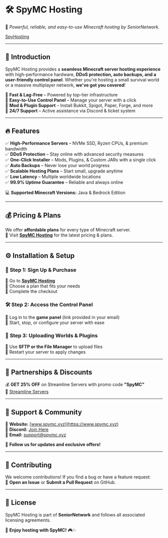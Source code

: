 # 🛠️ **SpyMC Hosting**  
🚀 *Powerful, reliable, and easy-to-use Minecraft hosting by SeniorNetwork.*  

[SpyHosting](https://www.spymc.xyz/hosting)  

---

## 📌 **Introduction**  
SpyMC Hosting provides a **seamless Minecraft server hosting experience** with high-performance hardware, **DDoS protection, auto backups, and a user-friendly control panel**. Whether you're hosting a small survival world or a massive multiplayer network, **we've got you covered**!  

🔹 **Fast & Lag-Free** – Powered by top-tier infrastructure  
🔹 **Easy-to-Use Control Panel** – Manage your server with a click  
🔹 **Mod & Plugin Support** – Install Bukkit, Spigot, Paper, Forge, and more  
🔹 **24/7 Support** – Active assistance via Discord & ticket system  

---

## 🔥 **Features**  
✅ **High-Performance Servers** – NVMe SSD, Ryzen CPUs, & premium bandwidth  
✅ **DDoS Protection** – Stay online with advanced security measures  
✅ **One-Click Installer** – Mods, Plugins, & Custom JARs with a single click  
✅ **Auto Backups** – Never lose your world progress  
✅ **Scalable Hosting Plans** – Start small, upgrade anytime  
✅ **Low Latency** – Multiple worldwide locations  
✅ **99.9% Uptime Guarantee** – Reliable and always online  

💻 **Supported Minecraft Versions:** Java & Bedrock Edition  

---

## 💰 **Pricing & Plans**  
We offer **affordable plans** for every type of Minecraft server.  
📌 Visit **[SpyMC Hosting](https://www.spymc.xyz/hosting)** for the latest pricing & plans.  

---

## ⚙️ **Installation & Setup**  
### 🚀 **Step 1: Sign Up & Purchase**  
🔹 Go to **[SpyMC Hosting](https://www.spymc.xyz/hosting)**  
🔹 Choose a plan that fits your needs  
🔹 Complete the checkout  

### 🛠️ **Step 2: Access the Control Panel**  
🔹 Log in to the **game panel** (link provided in your email)  
🔹 Start, stop, or configure your server with ease  

### 📂 **Step 3: Uploading Worlds & Plugins**  
🔹 Use **SFTP or the File Manager** to upload files  
🔹 Restart your server to apply changes  

---

## 🎁 **Partnerships & Discounts**  
💰 **GET 25% OFF** on Streamline Servers with promo code **"SpyMC"**  
🔗 [Streamline Servers](https://streamline-servers.com)  

---

## 🤝 **Support & Community**  
🔹 **Website:** [www.spymc.xyz](https://www.spymc.xyz)  
🔹 **Discord:** [Join Here](https://discord.spymc.xyz)  
🔹 **Email:** support@spymc.xyz  

📢 **Follow us for updates and exclusive offers!**  

---

## 🚀 **Contributing**  
We welcome contributions! If you find a bug or have a feature request:  
📌 **Open an Issue** or **Submit a Pull Request** on GitHub.  

---

## 📜 **License**  
SpyMC Hosting is part of **SeniorNetwork** and follows all associated licensing agreements.  

👀 **Enjoy hosting with SpyMC!** 🎮✨
